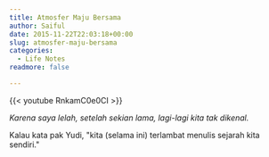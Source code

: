 ```yaml
---
title: Atmosfer Maju Bersama
author: Saiful
date: 2015-11-22T22:03:18+00:00
slug: atmosfer-maju-bersama
categories:
  - Life Notes
readmore: false

---
```

{{< youtube RnkamC0e0CI >}}

_Karena saya lelah, setelah sekian lama, lagi-lagi kita tak dikenal._

Kalau kata pak Yudi, "kita (selama ini) terlambat menulis sejarah kita sendiri."
